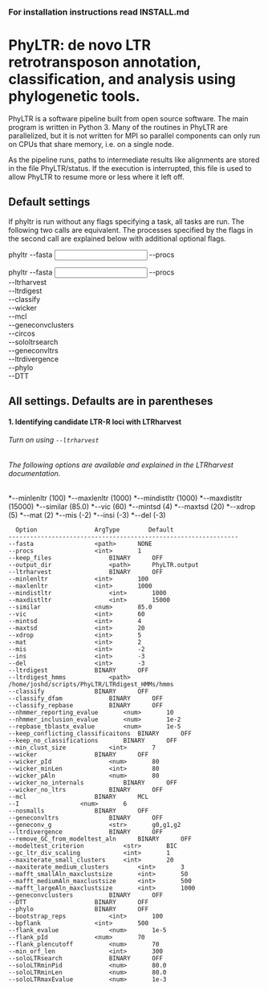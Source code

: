 ### For installation instructions read INSTALL.md

# PhyLTR: de novo LTR retrotransposon annotation, classification, and analysis using phylogenetic tools.

PhyLTR is a software pipeline built from open source software. The main program is written in Python 3. Many of the routines in PhyLTR are parallelized, but it is not written for MPI so parallel components can only run on CPUs that share memory, i.e. on a single node.

As the pipeline runs, paths to intermediate results like alignments are stored in the file PhyLTR/status. If the execution is interrupted, this file is used to allow PhyLTR to resume more or less where it left off.

## Default settings

If phyltr is run without any flags specifying a task, all tasks are run. The following two calls are equivalent. The processes specified by the flags in the second call are explained below with additional optional flags.

phyltr --fasta <input> --procs <int>

phyltr --fasta <input> --procs <int> \
	--ltrharvest \
	--ltrdigest \
	--classify \
	--wicker \
	--mcl \
	--geneconvclusters \
	--circos \
	--sololtrsearch \
	--geneconvltrs \
	--ltrdivergence \
	--phylo \
	--DTT

## All settings. Defaults are in parentheses

#### 1. Identifying candidate LTR-R loci with LTRharvest

###### Turn on using `--ltrharvest`

###### The following options are available and explained in the LTRharvest documentation.
*--minlenltr (100)
*--maxlenltr (1000)
*--mindistltr (1000)
*--maxdistltr (15000)
*--similar (85.0)
*--vic (60)
*--mintsd (4)
*--maxtsd (20)
*--xdrop	(5)
*--mat (2)
*--mis (-2)
*--insi (-3)
*--del (-3)

	  Option			    ArgType	       Default
	----------------------------------------------------------------
	--fasta				    <path>		NONE
	--procs				    <int>		1
	--keep_files			    BINARY		OFF
	--output_dir			    <path>		PhyLTR.output
	--ltrharvest			    BINARY		OFF
	--minlenltr			    <int>		100
	--maxlenltr			    <int>		1000
	--mindistltr			    <int>		1000
	--maxdistltr			    <int>		15000
	--similar			    <num>		85.0
	--vic				    <int>		60
	--mintsd			    <int>		4
	--maxtsd			    <int>		20
	--xdrop				    <int>		5
	--mat				    <int>		2
	--mis				    <int>		-2
	--ins				    <int>		-3
	--del				    <int>		-3
	--ltrdigest			    BINARY		OFF
	--ltrdigest_hmms		    <path>		/home/joshd/scripts/PhyLTR/LTRdigest_HMMs/hmms
	--classify			    BINARY		OFF
	--classify_dfam			    BINARY		OFF
	--classify_repbase		    BINARY		OFF
	--nhmmer_reporting_evalue	    <num>		10
	--nhmmer_inclusion_evalue	    <num>		1e-2
	--repbase_tblastx_evalue	    <num>		1e-5
	--keep_conflicting_classificaitons  BINARY		OFF
	--keep_no_classifications	    BINARY		OFF
	--min_clust_size		    <int>		7
	--wicker			    BINARY		OFF
	--wicker_pId			    <num>		80
	--wicker_minLen			    <int>		80
	--wicker_pAln			    <num>		80
	--wicker_no_internals		    BINARY		OFF
	--wicker_no_ltrs		    BINARY		OFF
	--mcl				    BINARY		MCL
	--I				    <num>		6
	--nosmalls			    BINARY		OFF
	--geneconvltrs			    BINARY		OFF
	--geneconv_g			    <str>		g0,g1,g2
	--ltrdivergence			    BINARY		OFF
	--remove_GC_from_modeltest_aln	    BINARY		OFF
	--modeltest_criterion		    <str>		BIC
	--gc_ltr_div_scaling		    <int>		1
	--maxiterate_small_clusters	    <int>		20
	--maxiterate_medium_clusters	    <int>		3
	--mafft_smallAln_maxclustsize	    <int>	 	50
	--mafft_mediumAln_maxclustsize	    <int>		500
	--mafft_largeAln_maxclustsize  	    <int>		1000
	--geneconvclusters		    BINARY		OFF
	--DTT				    BINARY		OFF
	--phylo				    BINARY		OFF
	--bootstrap_reps		    <int>		100
	--bpflank			    <int>		500
	--flank_evalue			    <num>		1e-5
	--flank_pId			    <num>		70
	--flank_plencutoff		    <num>		70
	--min_orf_len			    <int>		300
	--soloLTRsearch			    BINARY		OFF
	--soloLTRminPid			    <num>		80.0
	--soloLTRminLen			    <num>		80.0
	--soloLTRmaxEvalue		    <num>		1e-3

	
